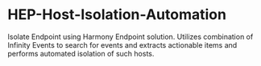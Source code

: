 # HEP-Host-Isolation-Automation
Isolate Endpoint using Harmony Endpoint solution. Utilizes combination of Infinity Events to search for events and extracts actionable items and performs automated isolation of such hosts.
